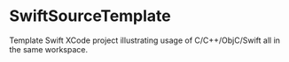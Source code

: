# SwiftSourceTemplate
Template Swift XCode project illustrating usage of C/C++/ObjC/Swift all in the same workspace.
